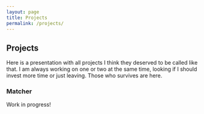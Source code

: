 ```yaml
---
layout: page
title: Projects
permalink: /projects/
---
```

## Projects

Here is a presentation with all projects I think they deserved to be called like that. I am always working on one or two at the same time, looking if I should invest more time or just leaving. Those who survives are here.

### Matcher

Work in progress!
